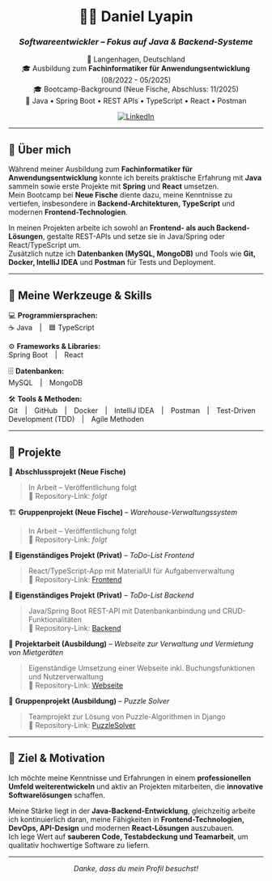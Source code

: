 <div align="center">
  
# 👨‍💻 Daniel Lyapin  
### _Softwareentwickler – Fokus auf Java & Backend-Systeme_  

📍 Langenhagen, Deutschland  
🎓 Ausbildung zum **Fachinformatiker für Anwendungsentwicklung** (08/2022 - 05/2025)  
🎓 Bootcamp-Background (Neue Fische, Abschluss: 11/2025)  
💬 Java • Spring Boot • REST APIs • TypeScript • React • Postman  

[![LinkedIn](https://img.shields.io/badge/LinkedIn-0077B5?style=for-the-badge&logo=linkedin&logoColor=white)](https://www.linkedin.com/in/daniel-lyapin/) 

---

</div>

## 🚀 Über mich  

Während meiner Ausbildung zum **Fachinformatiker für Anwendungsentwicklung** konnte ich bereits praktische Erfahrung mit **Java** sammeln sowie erste Projekte mit **Spring** und **React** umsetzen.  
Mein Bootcamp bei **Neue Fische** diente dazu, meine Kenntnisse zu vertiefen, insbesondere in **Backend-Architekturen, TypeScript** und modernen **Frontend-Technologien**.  

In meinen Projekten arbeite ich sowohl an **Frontend- als auch Backend-Lösungen**, gestalte REST-APIs und setze sie in Java/Spring oder React/TypeScript um.  
Zusätzlich nutze ich **Datenbanken (MySQL, MongoDB)** und Tools wie **Git, Docker, IntelliJ IDEA** und **Postman** für Tests und Deployment.

---

## 🧰 Meine Werkzeuge & Skills  

💻 **Programmiersprachen:**  
☕ Java | 🟦 TypeScript  

⚙️ **Frameworks & Libraries:**  
Spring Boot | React  

🗄️ **Datenbanken:**  
MySQL | MongoDB  

🛠️ **Tools & Methoden:**  
Git | GitHub | Docker | IntelliJ IDEA | Postman | Test-Driven Development (TDD) | Agile Methoden  

---

## 🌟 Projekte  

📘 **Abschlussprojekt (Neue Fische)**  
> In Arbeit – Veröffentlichung folgt  
🔗 Repository-Link: _folgt_  

🏗️ **Gruppenprojekt (Neue Fische)** – *Warehouse-Verwaltungssystem*  
> In Arbeit – Veröffentlichung folgt  
🔗 Repository-Link: _folgt_  

📝 **Eigenständiges Projekt (Privat)** – *ToDo-List Frontend*  
> React/TypeScript-App mit MaterialUI für Aufgabenverwaltung  
🔗 Repository-Link: [Frontend](https://github.com/danilyapin/ToDo-List-Frontend)  

📝 **Eigenständiges Projekt (Privat)** – *ToDo-List Backend*  
> Java/Spring Boot REST-API mit Datenbankanbindung und CRUD-Funktionalitäten  
🔗 Repository-Link: [Backend](https://github.com/danilyapin/ToDo-List-Backend)  

🎯 **Projektarbeit (Ausbildung)** – *Webseite zur Verwaltung und Vermietung von Mietgeräten*  
> Eigenständige Umsetzung einer Webseite inkl. Buchungsfunktionen und Nutzerverwaltung  
🔗 Repository-Link: [Webseite](https://github.com/danilyapin/Webseite)

🧩 **Gruppenprojekt (Ausbildung)** – *Puzzle Solver*  
> Teamprojekt zur Lösung von Puzzle-Algorithmen in Django  
🔗 Repository-Link: [PuzzleSolver](https://github.com/danilyapin/LF12_PuzzleSolver)  

---

## 🎯 Ziel & Motivation  

Ich möchte meine Kenntnisse und Erfahrungen in einem **professionellen Umfeld weiterentwickeln** und aktiv an Projekten mitarbeiten, die **innovative Softwarelösungen** schaffen.  

Meine Stärke liegt in der **Java-Backend-Entwicklung**, gleichzeitig arbeite ich kontinuierlich daran, meine Fähigkeiten in **Frontend-Technologien, DevOps, API-Design** und modernen **React-Lösungen** auszubauen.  
Ich lege Wert auf **sauberen Code, Testabdeckung und Teamarbeit**, um qualitativ hochwertige Software zu liefern.  

---

<div align="center">

_Danke, dass du mein Profil besuchst!_ 

</div>

